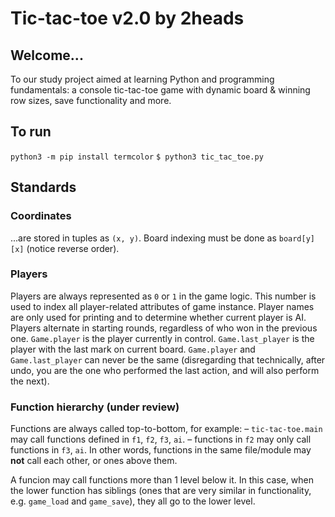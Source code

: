 # Tic-tac-toe v2.0 by 2heads

## Welcome...
To our study project aimed at learning Python and programming fundamentals: a console tic-tac-toe game with dynamic board & winning row sizes, save functionality and more.  

## To run
`python3 -m pip install termcolor`
`$ python3 tic_tac_toe.py`

## Standards

### Coordinates
...are stored in tuples as `(x, y)`.
Board indexing must be done as `board[y][x]` (notice reverse order).

### Players
Players are always represented as `0` or `1` in the game logic.
This number is used to index all player-related attributes of game instance.
Player names are only used for printing and to determine whether current player is AI.
Players alternate in starting rounds, regardless of who won in the previous one.
`Game.player` is the player currently in control.
`Game.last_player` is the player with the last mark on current board.
`Game.player` and `Game.last_player` can never be the same (disregarding that technically, after undo, you are the one who performed the last action, and will also perform the next).

### Function hierarchy (under review)
Functions are always called top-to-bottom, for example:
– `tic-tac-toe.main` may call functions defined in `f1`, `f2`, `f3`, `ai`.
– functions in `f2` may only call functions in `f3`, `ai`.
In other words, functions in the same file/module may **not** call each other, or ones above them.

A funcion may call functions more than 1 level below it.
In this case, when the lower function has siblings (ones that are very similar in functionality, e.g. `game_load` and `game_save`), they all go to the lower level.
